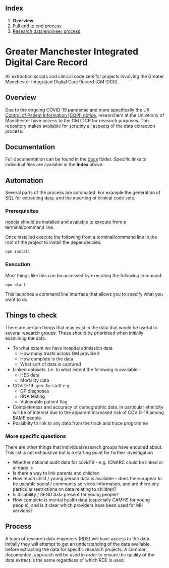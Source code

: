 ## Index

1. **Overview**
1. [Full end to end process](docs/process-end-2-end.md)
1. [Research data engineer process](docs/process-for-research-data-engineers.md)

# Greater Manchester Integrated Digital Care Record

All extraction scripts and clinical code sets for projects involving the Greater Manchester Integrated Digital Care Record (GM IDCR).

## Overview

Due to the ongoing COVID-19 pandemic and more specifically the UK [Control of Patient Information (COPI) notice](https://digital.nhs.uk/coronavirus/coronavirus-covid-19-response-information-governance-hub/control-of-patient-information-copi-notice), researchers at the University of Manchester have access to the GM IDCR for research purposes. This repository makes available for scrutiny all aspects of the data extraction process.

## Documentation

Full documentation can be found in the [docs](docs/) folder. Specific links to individual files are available in the **Index** above.

## Automation

Several parts of the process are automated. For example the generation of SQL for extracting data, and the inserting of clinical code sets.

### Prerequisites

[nodejs](https://nodejs.org/en/) should be installed and available to execute from a terminal/command line.

Once installed execute the following from a terminal/command line in the root of the project to install the dependencies:

```
npm install
```

### Execution

Most things like this can be accessed by executing the following command:

```
npm start
```

This launches a command line interface that allows you to specify what you want to do.

## Things to check

There are certain things that may exist in the data that would be useful to several research groups. These should be prioritised when initially examining the data.

- To what extent we have hospital admission data
  - How many trusts across GM provide it
  - How complete is the data
  - What sort of data is captured
- Linked datasets. I.e. to what extent the following is available:
  - HES data
  - Mortality data
- COVID-19 specific stuff e.g.
  - GP diagnoses
  - RNA testing
  - Vulnerable patient flag
- Completeness and accuracy of demographic data. In particular ethnicity will be of interest due to the apparent increased risk of COVID-19 among BAME people.
- Possibilty to link to any data from the track and trace programme

### More specific questions

There are other things that individual research groups have enquired about. This list is not exhaustive but is a starting point for further investigation

- Whether national audit data for covid19 - e.g. ICNARC could be linked or already is
- Is there a way to link parents and children
- How much child / young person data is available – does there appear to be useable social / community services information, and are there any particular restrictions on data relating to children?
- Is disability / SEND data present for young people?
- How complete is mental health data (especially CAMHS for young people), and is it clear which providers have been used for MH services?

## Process

A team of research data engineers (RDE) will have access to the data. Initially they will attempt to get an understanding of the data available, before extracting the data for specific research projects. A common, documented, approach will be used in order to ensure the quality of the data extract is the same regardless of which RDE is used.
